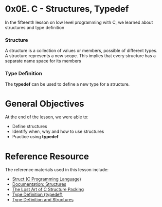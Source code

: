 # 0x0E. C - Structures, Typedef
In the fifteenth lesson on low level programming with C, we learned about structures and type definition

### Structure
A structure  is a collection of values or members, possible of different types. A structure represents a new scope. This implies that every structure has a separate name space for its members

### Type Definition
The **typedef** can be used to define a new type for a structure.

# General Objectives
At the end of the lesson, we were able to:
- Define structures
- Identify when, why and how to use structures
- Practice using **typedef**

# Reference Resource
The reference materials used in this lesson include:
- [Struct (C Programming Language)](https://intranet.alxswe.com/rltoken/MinJEDOHpeZs31qaXU8v1w)
- [Documentation: Structures](https://intranet.alxswe.com/rltoken/Nexam-lEwrNHg2awV5Gv8g)
- [The Lost Art of C Structure Packing](https://intranet.alxswe.com/rltoken/emb4ohNT7XKi8Peep5lyeA)
- [Type Definition (typedef)](https://intranet.alxswe.com/rltoken/aqqM2t7PLG5cyHaKwm5nBg)
- [Type Definition and Structures](https://intranet.alxswe.com/rltoken/TGQ3RopVP7CjUTzF-XDXUw)
